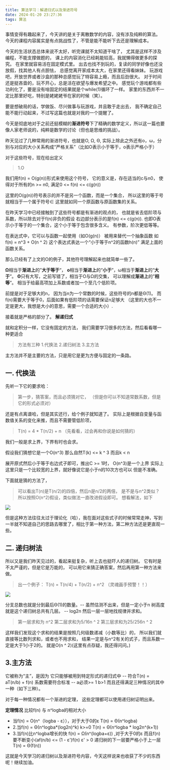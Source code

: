 ```yaml
---
title: 算法学习：解递归式以及渐进符号
date: 2024-01-20 23:27:36
tags: 算法
---
```

事情变得有趣起来了，今天讲的是关于离散数学的内容，没有涉及纯粹的算法。
今天的课程内容属实是有点挑战性了，不管是能不能听下去还是理解成本。
<!--more-->
今天的生活状态总体来说不太好，听完课就不太知道干啥了，
尤其是这样不涉及编程，不能支撑做题的，
课上的内容消化已经耗能较高，我就懒得做更多的探究。
在家里就容易活在固定模式里。
出去也找不到玩的，复读的同学好像也还没放假，找其他人有点胆怯，
总感觉离开家成本太大，在家里还得看妹妹。
玩游戏吧，开放世界或者沙盒的那种总感觉玩了特容易上瘾，而且后劲很大。
对于时间还是挺吝啬的，玩不开心，总是活在欲望与爆发希望之中。
感觉玩个游戏都有些功利化了，要是没有啥固定的结果就是个while(1)循环了一样。
家里的东西并不一定比那里好吃，特别是姥姥姥爷在家的时候（笑）。

要是想破局的话，学做饭、尽兴做事与玩游戏，并且敢于走出去，
我不确定自己能不能行动起来，不过写这篇也就是对我的一个提醒了。

今天是彻底地对于之前还挺模糊的**渐进符号**下了精确的数学定义，所以这一篇也要像人家老师说的，纯粹是数学的讨论（但也是思维的挑战）。

昨天见过了几种常用的渐进符号，也就是O, Ω, Θ, 实际上除此之外还有o，ω，分别与对应的大小关系构成“严格关系”（比如O表示小于等于，o表示严格小于）

对于这些符号，现在给出定义

>1.O 

我们用f(n) = O(g(n))形式来使用这个符号，
它的意义是，存在适当的c与n0，
使得对于所有的n >= n0, 满足0 <= f(n) <= c(g(n))

这里的O(g(n))符号表示的并不是另一个函数，而是一个集合，
所以这里的等于号就相当于一个属于符号∈
这里就如同一个原函数与原函数集的关系。

在昨天学习中已经接触到了这些符号都是有渐进的观点的，
也就是省去低阶项与系数，所以除去对于f(n)非负的假设
右边部分表示的是f(n) <= c(g(n)).
也即O表示小于等于的一个集合，这个小于等于包含很多含义。
有参数，阶次更低等等。

在表达式中，它可以与函数一起使用（如O(g(n)）
被用来替代一个抽象函数
如f(n) = n^3 + O(n ^ 2) 这个表达式表达一个“小于等于n^2的函数h(n)”
满足上面的函数关系。

那么已经有了上文的O的例子，其他符号理解起来也就简单一些了。

**Ω**相当于**渐进上**的”**大于等于**“，
**o**相当于**渐进上**的“**小于**”，ω相当于**渐进上**的“**大于**”。
**Θ**只有大写，之前写错了，相当于O与Ω的交集，
可以理解成**渐进上**的”**相等**“。
相当于给最高项加上系数或者加一个至几个低阶项。

前提是对于足够大的n，
因为当n为一个常数的时候，这些符号的n都是Θ(1)。
而f(n)需要大于等于0，后面如果有低阶项的话需要保证n足够大
（这里的大也不一定是更大，我想是大小的意思，需要一个合适的大小）.

接着就是严格的部分了。
**解递归式**

就和定积分一样，它没有固定的方法，
我们需要学习很多的方法，然后看看哪一种更适合

>方法有三种
	1.代换法
	2.递归树法
	3.主方法

主方法并不是主要的方法，只是用它是更为方便与固定的一条路。

## 一. 代换法

先听一下它的要求哈：
>第一步，猜答案，而且必须猜对它，
（但是你可以不知道常数系数，但是它的形式必须对）

还是有点离谱哈，但是其实还行，给个例子就知道了。
实际上是根据自变量与函数值关系的变化来推，而且不需要管低阶项，

>T(n) = 4 * T(n/2) + n
>（先看看，过会再和你说是如何猜的）

我们一般是求上界，下界有时也会求。

假设我们猜想它是一个O(n^3)
那么自然T(k) <= k ^ 3 而且k < n

展开原式然后小于等于右边式子即可，推出C >= 1时，
O(n^3)是一个上界
实际上这里只是一个比较宽的上界，就好像说它是小于n的10次方也可以
但是不准确。

下面就是猜的方法了，

 >可以看出T(n)是T(n/2)的四倍，然后n是n/2的两倍，
>是不是与n^2类似？
>所以按照O(n^2)假设，类似做法一直改进假设即可。
>想看解法，如下

![](/img/Processes.png)

但是这种方法往往太过于理论化（哈），我在面对这些式子的时候常常走神，写到一半就不知道自己的思路去哪里了，相比于第一种方法，第二种方法还是更直观一些。

## 二. 递归树法

所以又是我们昨天见过的，看起来挺复杂，听上去也挺吓人的递归树。
它有时是不太严谨的，但是它是万能的，
可以用它来猜正确答案，然后再用第一种方法来做。

>出一个例子：
>T(n) = T(n/4) + T(n/2) + n^2
（灵魂画手预警！！）

![](/img/Treeexample.png)

分支总数也就是分到最后Θ(1)的数量。-- 
虽然估测不出来，但是一定小于n
树高度就是这个递归树总共有几层。 -- log2n
然后一层一层地找规律并求和。
>第一层求和为 n^2
>第二层求和为5/16n ^ 2
>第三层求和为25/256n ^ 2

这样我们发现这个求和的结果是按照几何级数递减（小数等比）的，
所以我们就直接等比数列求和，或者也不用求和，
结果一定是与n^2有关的式子，而且系数一定是大于1小于2的。
就是O(n ^ 2)(这里有点存疑，我还得问问。)

## 3.主方法

它被称为“主”，是因为
它只能够被用到特定形式的递归式中 -- 符合T(n) = aT(n/b) + f(n)
系数需要符合标准 -- a必须>= 1 b>1
而且还得满足三种情况的其中一种（如下三种）。

对于每一种情况都有一个渐进的定理，
这些定理都可以使用递归树证明出来。

**定理情况**
比较f(n) 与 n^logba的相对大小
+ 当f(n) = O(n^（logba - ε）），对于大于0的ε
	T(n) = Θ(n^logba)
+  2.当f(n) = Θ(n^logba*(log2n)^k) k>=0
	T(n) = Θ(n^logba * log2n^(k+1))
+ 3.当f(n)比n^logba增长的快
	f(n) = Ω(n^(logba+ε)) ,对于大于0的ε
	而且f(n)要不断变小(af(n/b) <= (1 - ε')f(n) ε' > 0
	递归树的下一层要严格小于上一层
	T(n) = Θ(f(n))

这就是今天学习的递归树以及渐进符号内容，今天这样说来也收获了不少的东西呢！继续加油。




